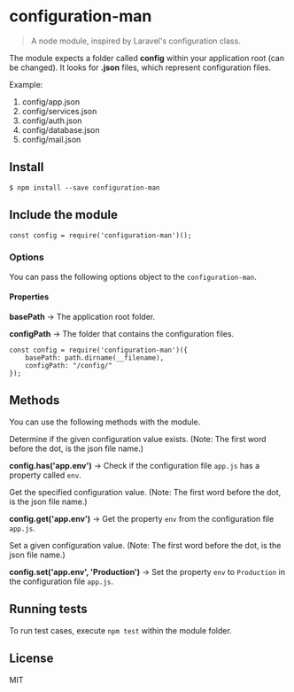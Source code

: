 # configuration-man
> A node module, inspired by Laravel's configuration class.


The module expects a folder called **config** within your application root (can be changed). It looks for **.json** files, which represent configuration files. 

Example:

1. config/app.json
2. config/services.json
3. config/auth.json
4. config/database.json
4. config/mail.json



## Install

```
$ npm install --save configuration-man
```


## Include the module

```
const config = require('configuration-man')();
```

### Options
You can pass the following options object to the ```configuration-man```. 

#### Properties 

**basePath** -> The application root folder.

**configPath** -> The folder that contains the configuration files.
 
```
const config = require('configuration-man')({
    basePath: path.dirname(__filename),
    configPath: "/config/"
});
```

## Methods

You can use the following methods with the module.

Determine if the given configuration value exists. (Note: The first word before the dot, is the json file name.)

**config.has('app.env')** -> Check if the configuration file ```app.js``` has a property called ```env```.

Get the specified configuration value. (Note: The first word before the dot, is the json file name.)

**config.get('app.env')** -> Get the property ```env``` from the configuration file ```app.js```.

Set a given configuration value. (Note: The first word before the dot, is the json file name.)

**config.set('app.env', 'Production')** -> Set the property ```env``` to ```Production``` in the configuration file ```app.js```.

## Running tests

To run test cases, execute ```npm test``` within the module folder.

## License

MIT
